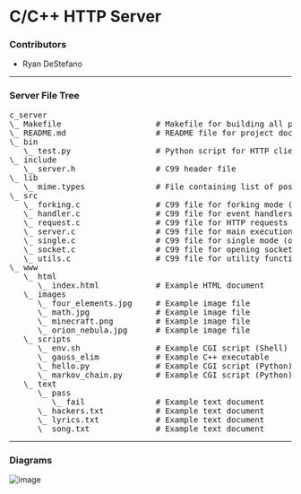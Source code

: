 # C/C++ HTTP Server

### Contributors

- Ryan DeStefano

---

### Server File Tree

<pre>
c_server
\_ Makefile                    # Makefile for building all project artifacts
\_ README.md                   # README file for project documentation 
\_ bin
   \_ test.py                  # Python script for HTTP client
\_ include
   \_ server.h                 # C99 header file
\_ lib
   \_ mime.types               # File containing list of possible mimetypes
\_ src
   \_ forking.c                # C99 file for forking mode (multiple proceses)
   \_ handler.c                # C99 file for event handlers
   \_ request.c                # C99 file for HTTP requests
   \_ server.c                 # C99 file for main execution
   \_ single.c                 # C99 file for single mode (one process)
   \_ socket.c                 # C99 file for opening sockets to listen for HTTP requests
   \_ utils.c                  # C99 file for utility functions
\_ www
   \_ html
      \_ index.html            # Example HTML document
   \_ images
      \_ four_elements.jpg     # Example image file
      \_ math.jpg              # Example image file
      \_ minecraft.png         # Example image file
      \_ orion_nebula.jpg      # Example image file
   \_ scripts
      \_ env.sh                # Example CGI script (Shell)
      \_ gauss_elim            # Example C++ executable
      \_ hello.py              # Example CGI script (Python)
      \_ markov_chain.py       # Example CGI script (Python)
   \_ text
      \_ pass
         \_ fail               # Example text document
      \_ hackers.txt           # Example text document
      \_ lyrics.txt            # Example text document
      \_ song.txt              # Example text document
</pre>

---

### Diagrams

![image](https://user-images.githubusercontent.com/67760716/106998180-f1f31000-6738-11eb-921f-56482e5953fa.png)

